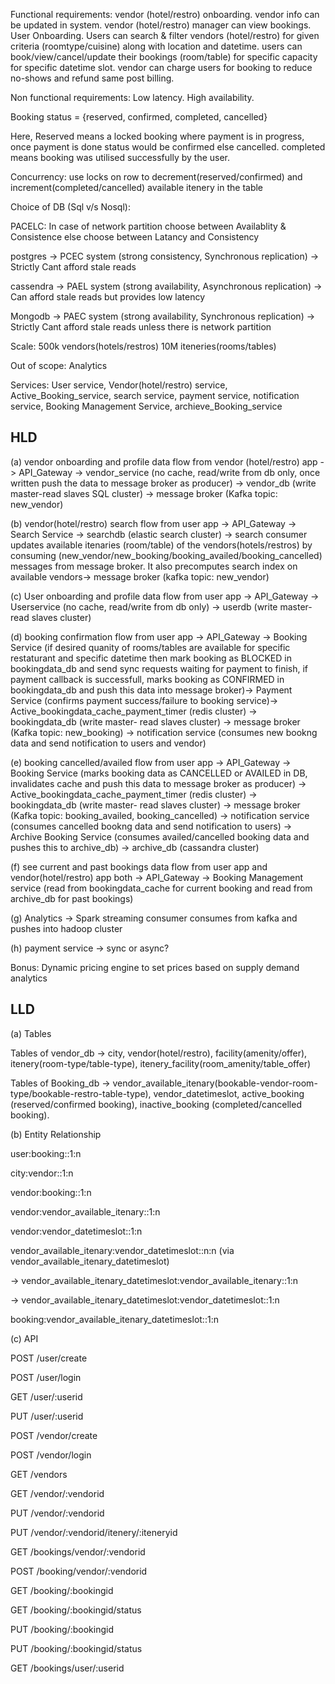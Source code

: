 Functional requirements:
vendor (hotel/restro) onboarding.
vendor info can be updated in system.
vendor (hotel/restro) manager can view bookings.
User Onboarding.
Users can search & filter vendors (hotel/restro) for given criteria (roomtype/cuisine) along with location and datetime.
users can book/view/cancel/update their bookings (room/table) for specific capacity for specific datetime slot.
vendor can charge users for booking to reduce no-shows and refund same post billing.

Non functional requirements: 
Low latency. High availability.

Booking status = {reserved, confirmed, completed, cancelled}

Here, Reserved means a locked booking where payment is in progress, once payment is done status would be confirmed else cancelled. completed means booking was utilised successfully by the user.

Concurrency: use locks on row to decrement(reserved/confirmed) and increment(completed/cancelled) available itenery in the table  

Choice of DB (Sql v/s Nosql):

PACELC: In case of network partition choose between Availablity & Consistence else choose between Latancy and Consistency

postgres -> PCEC system (strong consistency, Synchronous replication) -> Strictly Cant afford stale reads

cassendra -> PAEL system (strong availability, Asynchronous replication) ->  Can afford stale reads but provides low latency

Mongodb -> PAEC system (strong availability, Synchronous replication) -> Strictly Cant afford stale reads unless there is network partition

Scale:
500k vendors(hotels/restros)
10M iteneries(rooms/tables) 

Out of scope: Analytics 

Services: User service, Vendor(hotel/restro) service, Active_Booking_service, search service, payment service, notification service, Booking Management Service, archieve_Booking_service

HLD
----

(a) vendor onboarding and profile data flow from vendor (hotel/restro) app -> API_Gateway -> vendor_service (no cache, read/write from db only, once written push the data to message broker as producer) -> vendor_db (write master-read slaves SQL cluster) -> message broker (Kafka topic: new_vendor) 

(b) vendor(hotel/restro) search flow from user app -> API_Gateway -> Search Service -> searchdb (elastic search cluster) -> search consumer updates available itenaries (room/table) of the vendors(hotels/restros) by consuming (new_vendor/new_booking/booking_availed/booking_cancelled) messages from message broker. It also precomputes search index on available vendors-> message broker (kafka topic: new_vendor)

(c) User onboarding and profile data flow from user app -> API_Gateway -> Userservice (no cache, read/write from db only) -> userdb (write master- read slaves cluster)

(d) booking confirmation flow from user app -> API_Gateway -> Booking Service (if desired quanity of rooms/tables are available for specific restaturant and specific datetime then mark booking as BLOCKED in bookingdata_db and send sync requests waiting for payment to finish, if payment callback is successfull, marks booking as CONFIRMED in bookingdata_db and push this data into message broker)-> Payment Service (confirms payment success/failure to booking service)-> Active_bookingdata_cache_payment_timer (redis cluster) -> bookingdata_db (write master- read slaves cluster) -> message broker (Kafka topic: new_booking) -> notification service (consumes new bookng data and send notification to users and vendor)

(e) booking cancelled/availed flow from user app -> API_Gateway -> Booking Service (marks booking data as CANCELLED or AVAILED in DB, invalidates cache and push this data to message broker as producer) -> Active_bookingdata_cache_payment_timer (redis cluster) -> bookingdata_db (write master- read slaves cluster) -> message broker (Kafka topic: booking_availed, booking_cancelled) -> notification service (consumes cancelled bookng data and send notification to users) -> Archive Booking Service (consumes availed/cancelled booking data and pushes this to archive_db) -> archive_db (cassandra cluster)

(f) see current and past bookings data flow from user app and vendor(hotel/restro) app both -> API_Gateway -> Booking Management service (read from bookingdata_cache for current booking and read from archive_db for past bookings) 

(g) Analytics -> Spark streaming consumer consumes from kafka and pushes into hadoop cluster

(h) payment service -> sync or async?

Bonus: Dynamic pricing engine to set prices based on supply demand analytics

LLD
----

(a) Tables 

Tables of vendor_db -> city, vendor(hotel/restro), facility(amenity/offer), itenery(room-type/table-type), itenery_facility(room_amenity/table_offer)

Tables of Booking_db -> vendor_available_itenary(bookable-vendor-room-type/bookable-restro-table-type), vendor_datetimeslot, active_booking (reserved/confirmed booking), inactive_booking (completed/cancelled booking). 



(b) Entity Relationship

user:booking::1:n

city:vendor::1:n

vendor:booking::1:n

vendor:vendor_available_itenary::1:n

vendor:vendor_datetimeslot::1:n

vendor_available_itenary:vendor_datetimeslot::n:n (via vendor_available_itenary_datetimeslot)

  -> vendor_available_itenary_datetimeslot:vendor_available_itenary::1:n
  
  -> vendor_available_itenary_datetimeslot:vendor_datetimeslot::1:n

booking:vendor_available_itenary_datetimeslot::1:n


(c) API

POST /user/create

POST /user/login

GET /user/:userid

PUT /user/:userid

POST /vendor/create

POST /vendor/login

GET /vendors

GET /vendor/:vendorid

PUT /vendor/:vendorid

PUT /vendor/:vendorid/itenery/:iteneryid

GET /bookings/vendor/:vendorid

POST /booking/vendor/:vendorid

GET /booking/:bookingid

GET /booking/:bookingid/status

PUT /booking/:bookingid

PUT /booking/:bookingid/status

GET /bookings/user/:userid









